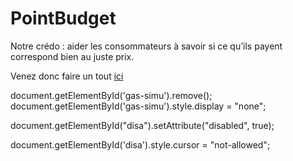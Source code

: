 # PointBudget

Notre crédo : aider les consommateurs à savoir si ce qu’ils
              payent correspond bien au juste prix.

Venez donc faire un tout [ici](https://point-budget.herokuapp.com/)


document.getElementById('gas-simu').remove();
document.getElementById('gas-simu').style.display = "none";

document.getElementById("disa").setAttribute("disabled", true);

document.getElementById('disa').style.cursor = "not-allowed";